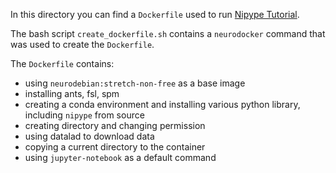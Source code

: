 In this directory you can find a `Dockerfile` used to run [Nipype Tutorial](https://github.com/miykael/nipype_tutorial).

The bash script `create_dockerfile.sh` contains a `neurodocker` command that was used to create the `Dockerfile`.

The `Dockerfile` contains:

 - using `neurodebian:stretch-non-free` as a base image
 - installing ants, fsl, spm
 - creating a conda environment and installing various python library, including `nipype` from source
 - creating directory and changing permission
 - using datalad to download data
 - copying a current directory to the container
 - using `jupyter-notebook` as a default command